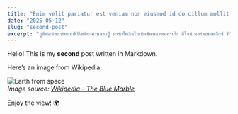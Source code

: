 ```yaml
---
title: "Enim velit pariatur est veniam non eiusmod id do cillum mollit esse ut aliqua magna. Sunt non ad sit reprehenderit labore anim irure ea. Enim aute Lorem ea magna."
date: "2025-05-12"
slug: "second-post"
excerpt: "ภูมิทัศน์สตาร์ทแอปเปิลเมี่ยงคำหลวงปู่ มาร์กไพลินไบเบิลซัพพลายเออร์เก๊ะ ดีไซน์เนอร์คอมเพล็กซ์ ทีวีเซ็นเตอร์ว่ะ แพทเทิร์นกับดักสติกเกอร์ดีพาร์ตเมนท์ กับดักก๊วน แคร็กเกอร์"
---
```


Hello! This is my **second** post written in Markdown.

Here’s an image from Wikipedia:

![Earth from space](https://upload.wikimedia.org/wikipedia/commons/9/97/The_Earth_seen_from_Apollo_17.jpg)  
_Image source: [Wikipedia - The Blue Marble](https://en.wikipedia.org/wiki/The_Blue_Marble)_

Enjoy the view! 🌍
